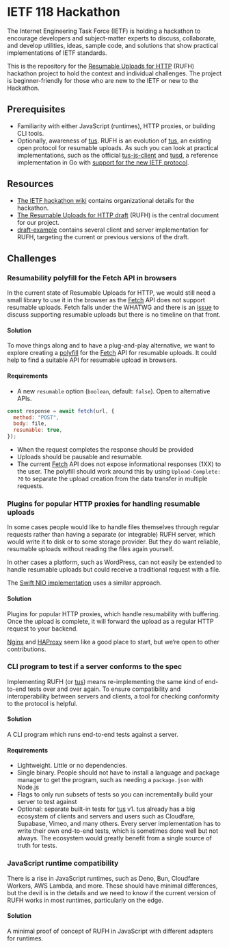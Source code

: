 # IETF 118 Hackathon

The Internet Engineering Task Force (IETF) is holding a hackathon to encourage
developers and subject-matter experts to discuss, collaborate, and develop
utilities, ideas, sample code, and solutions that show practical implementations
of IETF standards.

This is the repository for the [Resumable Uploads for HTTP][rufh] (RUFH)
hackathon project to hold the context and individual challenges. The project is
beginner-friendly for those who are new to the IETF or new to the Hackathon.

## Prerequisites

- Familiarity with either JavaScript (runtimes), HTTP proxies, or building CLI
  tools.
- Optionally, awareness of [tus][]. RUFH is an evolution of [tus][], an existing open
  protocol for resumable uploads. As such you can look at practical
  implementations, such as the official [tus-js-client][] and [tusd][], a
  reference implementation in Go with [support for the new IETF
  protocol][tusd-draft].

## Resources

- [The IETF hackathon wiki][wiki] contains organizational details for the hackathon.
- [The Resumable Uploads for HTTP draft][rufh] (RUFH) is the central document for our
  project.
- [draft-example][] contains several client and server implementation for RUFH,
  targeting the current or previous versions of the draft.

## Challenges

### Resumability polyfill for the Fetch API in browsers

In the current state of Resumable Uploads for HTTP, we would still need a small
library to use it in the browser as the [Fetch][] API does not support resumable
uploads. Fetch falls under the WHATWG and there is an [issue][tus-fetch] to
discuss supporting resumable uploads but there is no timeline on that front.

#### Solution

To move things along and to have a plug-and-play alternative, we want to explore
creating a [polyfill][] for the [Fetch][] API for resumable uploads. It could help
to find a suitable API for resumable upload in browsers.

#### Requirements

- A new `resumable` option (`boolean`, default: `false`). Open to alternative
  APIs.

```js
const response = await fetch(url, {
  method: "POST",
  body: file,
  resumable: true,
});
```

- When the request completes the response should be provided
- Uploads should be pausable and resumable.
- The current [Fetch][] API does not expose informational responses (1XX)
  to the user. The polyfill should work around this by using `Upload-Complete: ?0`
  to separate the upload creation from the data transfer in multiple requests.

### Plugins for popular HTTP proxies for handling resumable uploads

In some cases people would like to handle files themselves through regular
requests rather than having a separate (or integrable) RUFH server, which would
write it to disk or to some storage provider. But they do want reliable,
resumable uploads without reading the files again yourself.

In other cases a platform, such as WordPress, can not easily be extended to handle
resumable uploads but could receive a traditional request with a file.

The [Swift NIO implementation][] uses a similar approach.

#### Solution

Plugins for popular HTTP proxies, which handle resumability with buffering. Once
the upload is complete, it will forward the upload as a regular HTTP request to
your backend.

[Nginx][] and [HAProxy][] seem like a good place to start, but we‘re open to
other contributions.

### CLI program to test if a server conforms to the spec

Implementing RUFH (or [tus][]) means re-implementing the same kind of end-to-end
tests over and over again. To ensure compatibility and interoperability between
servers and clients, a tool for checking conformity to the protocol is helpful.

#### Solution

A CLI program which runs end-to-end tests against a server.

#### Requirements

- Lightweight. Little or no dependencies.
- Single binary. People should not have to install a language and package
  manager to get the program, such as needing a `package.json` with Node.js
- Flags to only run subsets of tests so you can incrementally build your server
  to test against
- Optional: separate built-in tests for [tus][] v1. tus already has a big
  ecosystem of clients and servers and users such as Cloudfare, Supabase, Vimeo,
  and many others. Every server implementation has to write their own end-to-end
  tests, which is sometimes done well but not always. The ecosystem would
  greatly benefit from a single source of truth for tests.

### JavaScript runtime compatibility

There is a rise in JavaScript runtimes, such as Deno, Bun, Cloudfare Workers,
AWS Lambda, and more. These should have minimal differences, but the devil is in
the details and we need to know if the current version of RUFH works in most
runtimes, particularly on the edge.

#### Solution

A minimal proof of concept of RUFH in JavaScript with different adapters for
runtimes.

<!-- definitions -->

[rufh]: https://datatracker.ietf.org/doc/draft-ietf-httpbis-resumable-upload/02/
[wiki]: https://wiki.ietf.org/en/meeting/118/hackathon
[tus]: https://tus.io/
[tus-js-client]: https://github.com/tus/tus-js-client/
[tusd]: https://github.com/tus/tusd/
[tusd-draft]:
  https://tus.io/blog/2023/09/20/tusd-200#support-for-the-new-ietf-protocol
[nginx]: https://www.nginx.com/
[haproxy]: https://www.haproxy.com/
[fetch]: https://developer.mozilla.org/en-US/docs/Web/API/Fetch_API
[tus-fetch]: https://github.com/whatwg/fetch/issues/1626
[polyfill]: https://developer.mozilla.org/en-US/docs/Glossary/Polyfill
[draft-example]: https://github.com/tus/draft-example
[Swift NIO implementation]: https://github.com/tus/draft-example/tree/main/servers/swift-nio
